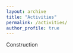 ```yaml
---
layout: archive
title: "Activities"
permalink: /activities/
author_profile: true
---
```


Construction
